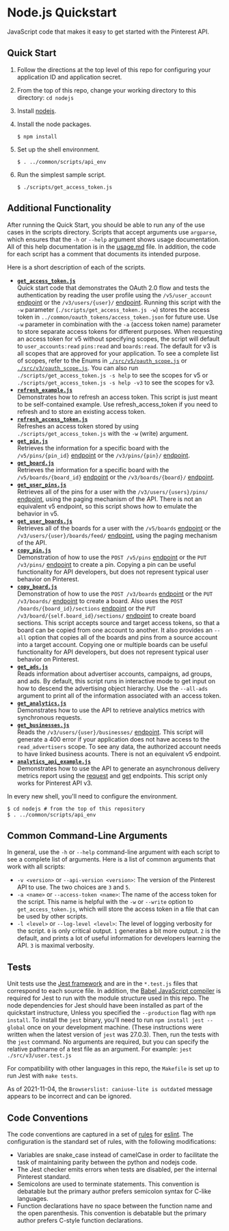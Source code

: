 # Node.js Quickstart

JavaScript code that makes it easy to get started with the Pinterest API.

## Quick Start

1. Follow the directions at the top level of this repo for configuring your application ID and application secret.

2. From the top of this repo, change your working directory to this directory: `cd nodejs`

3. Install [nodejs](https://nodejs.org/en/download/).

4. Install the node packages.

   ```
   $ npm install
   ```

5. Set up the shell environment.

   ```
   $ . ../common/scripts/api_env
   ```

6. Run the simplest sample script.

   ```
   $ ./scripts/get_access_token.js
   ```

## Additional Functionality

After running the Quick Start, you should be able to run any of the use cases in the scripts directory. Scripts that accept arguments use `argparse`, which ensures that the `-h` or `--help` argument shows usage documentation. All of this help documentation is in the [usage.md](./usage.md) file. In addition, the code for each script has a comment that documents its intended purpose. 

Here is a short description of each of the scripts.
  * **[`get_access_token.js`](./scripts/get_access_token.js)**\
  Quick start code that demonstrates the OAuth 2.0 flow and tests the authentication by reading the user profile using the `/v5/user_account` [endpoint](https://developers.pinterest.com/docs/api/v5/#tag/user_account) or the `/v3/users/{user}/` [endpoint](https://developers.pinterest.com/docs/redoc/#operation/v3_get_user_handler_GET). Running this script with the `-w` parameter (`./scripts/get_access_token.js -w`) stores the access token in `../common/oauth_tokens/access_token.json` for future use. Use `-w` parameter in combination with the `-a` (access token name) parameter to store separate access tokens for different purposes. When requesting an access token for v5 without specifying scopes, the script will default to `user_accounts:read` `pins:read` and `boards:read`. The default for v3 is all scopes that are approved for your application. To see a complete list of scopes, refer to the Enums in [`./src/v5/oauth_scope.js`](./src/v5/oauth_scope.js) or [`./src/v3/oauth_scope.js`](./src/v3/oauth_scope.js). You can also run `./scripts/get_access_token.js -s help` to see the scopes for v5 or `./scripts/get_access_token.js -s help -v3` to see the scopes for v3.
  * **[`refresh_example.js`](./scripts/refresh_example.js)**\
  Demonstrates how to refresh an access token. This script is just meant to be self-contained example. Use refresh_access_token if you need to refresh and to store an existing access token.
  * **[`refresh_access_token.js`](./scripts/refresh_access_token.js)**\
  Refreshes an access token stored by using `./scripts/get_access_token.js` with the `-w` (write) argument.
  * **[`get_pin.js`](./scripts/get_pin.js)**\
  Retrieves the information for a specific board with the `/v5/pins/{pin_id}` [endpoint](https://developers.pinterest.com/docs/api/v5/#operation/pins/get) or the `/v3/pins/{pin}/` [endpoint](https://developers.pinterest.com/docs/redoc/#operation/v3_get_pin_GET).
  * **[`get_board.js`](./scripts/get_board.js)**\
  Retrieves the information for a specific board with the `/v5/boards/{board_id}` [endpoint](https://developers.pinterest.com/docs/api/v5/#operation/boards/get) or the `/v3/boards/{board}/` [endpoint](https://developers.pinterest.com/docs/redoc/#operation/v3_get_board_GET).
  * **[`get_user_pins.js`](./scripts/get_user_pins.js)**\
  Retrieves all of the pins for a user with the `/v3/users/{users}/pins/` [endpoint](https://developers.pinterest.com/docs/redoc/#operation/v3_get_pins_handler_GET), using the paging mechanism of the API. There is not an equivalent v5 endpoint, so this script shows how to emulate the behavior in v5.
  * **[`get_user_boards.js`](./scripts/get_user_boards.js)**\
  Retrieves all of the boards for a user with the `/v5/boards` [endpoint](https://developers.pinterest.com/docs/api/v5/#operation/boards/list) or the `/v3/users/{user}/boards/feed/` [endpoint](https://developers.pinterest.com/docs/redoc/#operation/v3_user_profile_boards_feed_GET), using the paging mechanism of the API.
  * **[`copy_pin.js`](./scripts/copy_pin.js)**\
  Demonstration of how to use the `POST /v5/pins` [endpoint](https://developers.pinterest.com/docs/api/v5/#operation/pins/create) or the `PUT /v3/pins/` [endpoint](https://developers.pinterest.com/docs/redoc/#operation/v3_create_pin_handler_PUT) to create a pin. Copying a pin can be useful functionality for API developers, but does not represent typical user behavior on Pinterest.
  * **[`copy_board.js`](./scripts/copy_board.js)**\
  Demonstration of how to use the `POST /v3/boards` [endpoint](https://developers.pinterest.com/docs/api/v5/#operation/boards/create) or the `PUT /v3/boards/` [endpoint](https://developers.pinterest.com/docs/redoc/#operation/v3_create_board_PUT) to create a board. Also uses the `POST /boards/{board_id}/sections` [endpoint](https://developers.pinterest.com/docs/api/v5/#operation/board_sections/create) or the `PUT /v3/board/{self.board_id}/sections/` [endpoint](https://developers.pinterest.com/docs/redoc/#operation/v3_create_section_PUT) to create board sections. This script accepts source and target access tokens, so that a board can be copied from one account to another. It also provides an `--all` option that copies all of the boards and pins from a source account into a target account. Copying one or multiple boards can be useful functionality for API developers, but does not represent typical user behavior on Pinterest.
  * **[`get_ads.js`](./scripts/get_ads.js)**\
  Reads information about advertiser accounts, campaigns, ad groups, and ads. By default, this script runs in interactive mode to get input on how to descend the advertising object hierarchy. Use the `--all-ads` argument to print all of the information associated with an access token.
  * **[`get_analytics.js`](./scripts/get_analytics.js)**\
  Demonstrates how to use the API to retrieve analytics metrics with synchronous requests.
  * **[`get_businesses.js`](./scripts/get_businesses.js)**\
  Reads the `/v3/users/{user}/businesses/` [endpoint](https://developers.pinterest.com/docs/redoc/#operation/v3_get_linked_business_accounts_GET). This script will generate a 400 error if your application does not have access to the `read_advertisers` scope. To see any data, the authorized account needs to have linked business acounts. There is not an equivalent v5 endpoint.
  * **[`analytics_api_example.js`](./scripts/analytics_api_example.js)**\
  Demonstrates how to use the API to generate an asynchronous delivery metrics report using the [request](https://developers.pinterest.com/docs/redoc/combined_reporting/#operation/ads_v3_create_advertiser_delivery_metrics_report_POST) and [get](https://developers.pinterest.com/docs/redoc/combined_reporting/#operation/ads_v3_get_advertiser_delivery_metrics_report_handler_GET) endpoints. This script only works for Pinterest API v3.

In every new shell, you'll need to configure the environment.

```
$ cd nodejs # from the top of this repository
$ . ../common/scripts/api_env
```

## Common Command-Line Arguments

In general, use the `-h` or `--help` command-line argument with each script to see a complete list of arguments. Here is a list of common arguments that work with all scripts:
  * `-v <version>` or `--api-version <version>`: The version of the Pinterest API to use. The two choices are `3` and `5`.
  * `-a <name>` or `--access-token <name>`: The name of the access token for the script. This name is helpful with the `-w` or `--write` option to `get_access_token.js`, which will store the access token in a file that can be used by other scripts.
  * `-l <level>` or `--log-level <level>`: The level of logging verbosity for the script. `0` is only critical output. `1` generates a bit more output. `2` is the default, and prints a lot of useful information for developers learning the API. `3` is maximal verbosity.

## Tests

Unit tests use the [Jest framework](https://jestjs.io/) and are in the `*.test.js` files that correspond to each source file. In addition, the [Babel JavaScript compiler](https://babeljs.io/) is required for Jest to run with the module structure used in this repo. The node dependencies for Jest should have been installed as part of the quickstart instructure, Unless you specified the `--production` flag with ```npm install```. To install the `jest` binary, you'll need to run `npm install jest --global` once on your development machine. (These instructions were written when the latest version of `jest` was 27.0.3). Then, run the tests with the `jest` command. No arguments are required, but you can specify the relative pathname of a test file as an argument. For example: `jest ./src/v3/user.test.js`

For compatibility with other languages in this repo, the `Makefile` is set up to run Jest with `make tests`.

As of 2021-11-04, the `Browserslist: caniuse-lite is outdated` message appears to be incorrect and can be ignored.

## Code Conventions

The code conventions are captured in a set of [rules](.eslintrc.cjs) for [eslint](https://eslint.org/). The configuration is the standard set of rules, with the following modifications:
  * Variables are snake_case instead of camelCase in order to facilitate the task of maintaining parity between the python and nodejs code.
  * The Jest checker emits errors when tests are disabled, per the internal Pinterest standard.
  * Semicolons are used to terminate statements. This convention is debatable but the primary author prefers semicolon syntax for C-like languages.
  * Function declarations have no space between the function name and the open parenthesis. This convention is debatable but the primary author prefers C-style function declarations.
